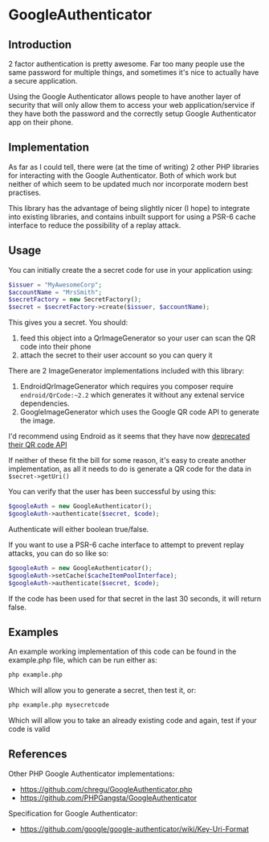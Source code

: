 # GoogleAuthenticator

## Introduction
2 factor authentication is pretty awesome. Far too many people use the same password for multiple things, and sometimes it's nice to actually have a secure application.

Using the Google Authenticator allows people to have another layer of security that will only allow them to access your web application/service if they have both the password and the correctly setup Google Authenticator app on their phone.

## Implementation
As far as I could tell, there were (at the time of writing) 2 other PHP libraries for interacting with the Google Authenticator. Both of which work but neither of which seem to be updated much nor incorporate modern best practises.

This library has the advantage of being slightly nicer (I hope) to integrate into existing libraries, and contains inbuilt support for using a PSR-6 cache interface to reduce the possibility of a replay attack.

## Usage
You can initially create the a secret code for use in your application using:

```php
$issuer = "MyAwesomeCorp";
$accountName = "MrsSmith";
$secretFactory = new SecretFactory();
$secret = $secretFactory->create($issuer, $accountName);
```
    
This gives you a secret. You should:
1. feed this object into a QrImageGenerator so your user can scan the QR code into their phone
2. attach the secret to their user account so you can query it

There are 2 ImageGenerator implementations included with this library:
1. EndroidQrImageGenerator which requires you composer require `endroid/QrCode:~2.2` which generates it without any extenal service dependencies.
2. GoogleImageGenerator which uses the Google QR code API to generate the image.

I'd recommend using Endroid as it seems that they have now [deprecated their QR code API](https://developers.google.com/chart/infographics/docs/qr_codes)

If neither of these fit the bill for some reason, it's easy to create another implementation, as all it needs to do is generate a QR code for the data in `$secret->getUri()`
    
You can verify that the user has been successful by using this:

```php
$googleAuth = new GoogleAuthenticator();
$googleAuth->authenticate($secret, $code);
```
    
Authenticate will either boolean true/false.

If you want to use a PSR-6 cache interface to attempt to prevent replay attacks, you can do so like so:

```php
$googleAuth = new GoogleAuthenticator();
$googleAuth->setCache($cacheItemPoolInterface);
$googleAuth->authenticate($secret, $code);
```
    
If the code has been used for that secret in the last 30 seconds, it will return false.

## Examples
An example working implementation of this code can be found in the example.php file, which can be run either as:

```sh
php example.php
```
    
Which will allow you to generate a secret, then test it, or:

```sh
php example.php mysecretcode
```
    
Which will allow you to take an already existing code and again, test if your code is valid

## References
Other PHP Google Authenticator implementations:
-  https://github.com/chregu/GoogleAuthenticator.php
-  https://github.com/PHPGangsta/GoogleAuthenticator

Specification for Google Authenticator:
- https://github.com/google/google-authenticator/wiki/Key-Uri-Format
